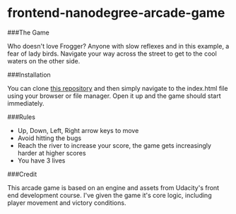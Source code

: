 frontend-nanodegree-arcade-game
===============================

###The Game

Who doesn't love Frogger? Anyone with slow reflexes and in this example, a fear of lady birds. Navigate your way across the street to get to the cool waters on the other side.

###Installation

You can clone [this repository](https://github.com/hfmckenna/frontend-nanodegree-arcade-game) and then simply navigate to the index.html file using your browser or file manager. Open it up and the game should start immediately.

###Rules

- Up, Down, Left, Right arrow keys to move
- Avoid hitting the bugs
- Reach the river to increase your score, the game gets increasingly harder at higher scores
- You have 3 lives

###Credit

This arcade game is based on an engine and assets from Udacity's front end development course. I've given the game it's core logic, including player movement and victory conditions.